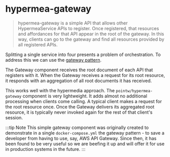 # hypermea-gateway

> hypermea-gateway is a simple API that allows other HypermeaService APIs to register. Once registered, that resources and affordances for that API appear in the root of the gateway. In this way, clients can go to the gateway and find all resources provided by all registered APIs.

<portfolio-repos name="hypermea-gateway" github docker />

Splitting a single service into four presents a problem of orchestration.  To address this we can use the [gateway pattern](https://www.geeksforgeeks.org/api-gateway-patterns-in-microservices/).

The Gateway component receives the root document of each API that registers with it.  When the Gateway receives a request for its root resource, it responds with an aggregation of all root documents it has received.

<centered-image src="/img/portfolio/gateway-pattern.svg" width="600" rounded />

This works well with the hypermedia approach.  The `pointw/hypermea-gateway` component is very lightweight.  It adds almost no additional processing when clients come calling.  A typical client makes a request for the root resource once. Once the Gateway delivers its aggregated root resource, it is typically never invoked again for the rest of that client's session. 

:::tip Note
This simple gateway component was originally created to demonstrate in a single `docker-compose.yml` the gateway pattern - to save a developer from having to use, say, AWS API Gateway.  Since then, it has been found to be very useful so we are beefing it up and will offer it for use in production systems in the future.
:::
